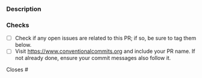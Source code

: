 <!-- Adding a language or a theme?
For languages, make sure to edit the `_list.json`, `_groups.json` files, and add the `language.json` file as well.
For themes, make sure to add the `theme.css` file. It will not work if you don't follow these steps!

If your change is visual (mainly themes) it would be extra awesome if you could include a screenshot.

-->

### Description


<!-- Please describe the change(s) made in your PR -->

### Checks

- [ ] Check if any open issues are related to this PR; if so, be sure to tag them below. 
- [ ] Visit https://www.conventionalcommits.org and include your PR name. If not already done, ensure your commit messages also follow it. 

<!-- I know I know they seem boring but please do them, they help us and you will find out it also helps you.-->

Closes #

<!-- the issue(s) your PR resolves if any (delete if that is not the case) -->
<!-- please also reference any issues and or PRs related to your pull request -->
<!-- Also remove it if you are not following any issues. -->

<!-- pro tip: you can mention an issue, PR, or discussion on GitHub by referencing its hash number e.g: [#1234](https://github.com/monkeytypegame/monkeytype/pull/1234) -->

<!-- CI tip: The ci will check for messages in commits/pull request title following the "https://www.conventionalcommits.org" please try to follow it. -->

<!-- pro tip: you can press . (dot or period) in the code tab of any GitHub repo to get access to GitHub's VS Code web editor Enjoy! :) -->
